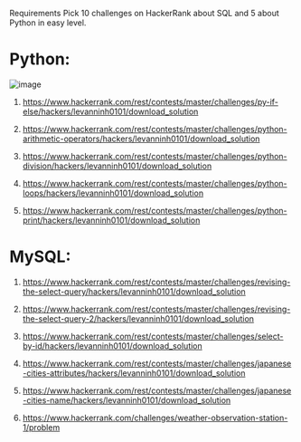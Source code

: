 Requirements
Pick 10 challenges on HackerRank about SQL and 5 about Python in easy level.

# Python:
![image](https://user-images.githubusercontent.com/10974517/61550697-5f6b1d00-aa7d-11e9-8a60-c53a0e8db2a3.png)


1. https://www.hackerrank.com/rest/contests/master/challenges/py-if-else/hackers/levanninh0101/download_solution

2. https://www.hackerrank.com/rest/contests/master/challenges/python-arithmetic-operators/hackers/levanninh0101/download_solution

3. https://www.hackerrank.com/rest/contests/master/challenges/python-division/hackers/levanninh0101/download_solution

4. https://www.hackerrank.com/rest/contests/master/challenges/python-loops/hackers/levanninh0101/download_solution

5. https://www.hackerrank.com/rest/contests/master/challenges/python-print/hackers/levanninh0101/download_solution

# MySQL:


1. https://www.hackerrank.com/rest/contests/master/challenges/revising-the-select-query/hackers/levanninh0101/download_solution

2. https://www.hackerrank.com/rest/contests/master/challenges/revising-the-select-query-2/hackers/levanninh0101/download_solution

3. https://www.hackerrank.com/rest/contests/master/challenges/select-by-id/hackers/levanninh0101/download_solution

4. https://www.hackerrank.com/rest/contests/master/challenges/japanese-cities-attributes/hackers/levanninh0101/download_solution

5. https://www.hackerrank.com/rest/contests/master/challenges/japanese-cities-name/hackers/levanninh0101/download_solution

6. https://www.hackerrank.com/challenges/weather-observation-station-1/problem
